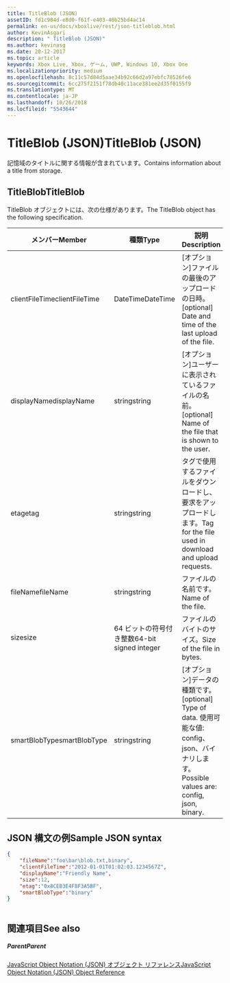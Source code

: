 ```yaml
---
title: TitleBlob (JSON)
assetID: fd1c904d-e8d0-f61f-e403-40b25bd4ac14
permalink: en-us/docs/xboxlive/rest/json-titleblob.html
author: KevinAsgari
description: " TitleBlob (JSON)"
ms.author: kevinasg
ms.date: 20-12-2017
ms.topic: article
keywords: Xbox Live, Xbox, ゲーム, UWP, Windows 10, Xbox One
ms.localizationpriority: medium
ms.openlocfilehash: 8c11c57d84d5aae34b92c66d2a97ebfc78526fe6
ms.sourcegitcommit: 6cc275f2151f78db40c11ace381ee2d35f0155f9
ms.translationtype: MT
ms.contentlocale: ja-JP
ms.lasthandoff: 10/26/2018
ms.locfileid: "5543644"
---
```

# <a name="titleblob-json"></a><span data-ttu-id="b9115-104">TitleBlob (JSON)</span><span class="sxs-lookup"><span data-stu-id="b9115-104">TitleBlob (JSON)</span></span>
<span data-ttu-id="b9115-105">記憶域のタイトルに関する情報が含まれています。</span><span class="sxs-lookup"><span data-stu-id="b9115-105">Contains information about a title from storage.</span></span> 
<a id="ID4EP"></a>

 
## <a name="titleblob"></a><span data-ttu-id="b9115-106">TitleBlob</span><span class="sxs-lookup"><span data-stu-id="b9115-106">TitleBlob</span></span>
 
<span data-ttu-id="b9115-107">TitleBlob オブジェクトには、次の仕様があります。</span><span class="sxs-lookup"><span data-stu-id="b9115-107">The TitleBlob object has the following specification.</span></span>
 
| <span data-ttu-id="b9115-108">メンバー</span><span class="sxs-lookup"><span data-stu-id="b9115-108">Member</span></span>| <span data-ttu-id="b9115-109">種類</span><span class="sxs-lookup"><span data-stu-id="b9115-109">Type</span></span>| <span data-ttu-id="b9115-110">説明</span><span class="sxs-lookup"><span data-stu-id="b9115-110">Description</span></span>| 
| --- | --- | --- | 
| <span data-ttu-id="b9115-111">clientFileTime</span><span class="sxs-lookup"><span data-stu-id="b9115-111">clientFileTime</span></span>| <span data-ttu-id="b9115-112">DateTime</span><span class="sxs-lookup"><span data-stu-id="b9115-112">DateTime</span></span>| <span data-ttu-id="b9115-113">[オプション]ファイルの最後のアップロードの日時。</span><span class="sxs-lookup"><span data-stu-id="b9115-113">[optional] Date and time of the last upload of the file.</span></span>| 
| <span data-ttu-id="b9115-114">displayName</span><span class="sxs-lookup"><span data-stu-id="b9115-114">displayName</span></span>| <span data-ttu-id="b9115-115">string</span><span class="sxs-lookup"><span data-stu-id="b9115-115">string</span></span>| <span data-ttu-id="b9115-116">[オプション]ユーザーに表示されているファイルの名前。</span><span class="sxs-lookup"><span data-stu-id="b9115-116">[optional] Name of the file that is shown to the user.</span></span>| 
| <span data-ttu-id="b9115-117">etag</span><span class="sxs-lookup"><span data-stu-id="b9115-117">etag</span></span>| <span data-ttu-id="b9115-118">string</span><span class="sxs-lookup"><span data-stu-id="b9115-118">string</span></span>| <span data-ttu-id="b9115-119">タグで使用するファイルをダウンロードし、要求をアップロードします。</span><span class="sxs-lookup"><span data-stu-id="b9115-119">Tag for the file used in download and upload requests.</span></span>| 
| <span data-ttu-id="b9115-120">fileName</span><span class="sxs-lookup"><span data-stu-id="b9115-120">fileName</span></span>| <span data-ttu-id="b9115-121">string</span><span class="sxs-lookup"><span data-stu-id="b9115-121">string</span></span>| <span data-ttu-id="b9115-122">ファイルの名前です。</span><span class="sxs-lookup"><span data-stu-id="b9115-122">Name of the file.</span></span>| 
| <span data-ttu-id="b9115-123">size</span><span class="sxs-lookup"><span data-stu-id="b9115-123">size</span></span>| <span data-ttu-id="b9115-124">64 ビットの符号付き整数</span><span class="sxs-lookup"><span data-stu-id="b9115-124">64-bit signed integer</span></span>| <span data-ttu-id="b9115-125">ファイルのバイトのサイズ。</span><span class="sxs-lookup"><span data-stu-id="b9115-125">Size of the file in bytes.</span></span>| 
| <span data-ttu-id="b9115-126">smartBlobType</span><span class="sxs-lookup"><span data-stu-id="b9115-126">smartBlobType</span></span>| <span data-ttu-id="b9115-127">string</span><span class="sxs-lookup"><span data-stu-id="b9115-127">string</span></span>| <span data-ttu-id="b9115-128">[オプション]データの種類です。</span><span class="sxs-lookup"><span data-stu-id="b9115-128">[optional] Type of data.</span></span> <span data-ttu-id="b9115-129">使用可能な値: config、json、バイナリします。</span><span class="sxs-lookup"><span data-stu-id="b9115-129">Possible values are: config, json, binary.</span></span>| 
  
<a id="ID4E6C"></a>

 
## <a name="sample-json-syntax"></a><span data-ttu-id="b9115-130">JSON 構文の例</span><span class="sxs-lookup"><span data-stu-id="b9115-130">Sample JSON syntax</span></span>
 

```json
{
    "fileName":"foo\bar\blob.txt,binary",
    "clientFileTime":"2012-01-01T01:02:03.1234567Z",
    "displayName":"Friendly Name",
    "size":12,
    "etag":"0x8CEB3E4F8F3A5BF",
    "smartBlobType":"binary"
}
      
```

  
<a id="ID4EID"></a>

 
## <a name="see-also"></a><span data-ttu-id="b9115-131">関連項目</span><span class="sxs-lookup"><span data-stu-id="b9115-131">See also</span></span>
 
<a id="ID4EKD"></a>

 
##### <a name="parent"></a><span data-ttu-id="b9115-132">Parent</span><span class="sxs-lookup"><span data-stu-id="b9115-132">Parent</span></span> 

[<span data-ttu-id="b9115-133">JavaScript Object Notation (JSON) オブジェクト リファレンス</span><span class="sxs-lookup"><span data-stu-id="b9115-133">JavaScript Object Notation (JSON) Object Reference</span></span>](atoc-xboxlivews-reference-json.md)

   